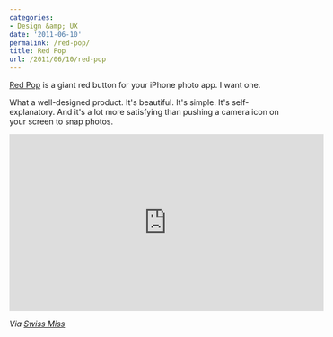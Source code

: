 ```yaml
---
categories:
- Design &amp; UX
date: '2011-06-10'
permalink: /red-pop/
title: Red Pop
url: /2011/06/10/red-pop
---
```


<a href="http://www.red-pop.com/">Red Pop</a> is a giant red button for your iPhone photo app. I want one.

What a well-designed product. It's beautiful. It's simple. It's self-explanatory. And it's a lot more satisfying than pushing a camera icon on your screen to snap photos.

<p align="center"><iframe src="https://player.vimeo.com/video/23965562?byline=0" width="560" height="315" frameborder="0"></iframe></p>

<em>Via <a href="http://www.swiss-miss.com/">Swiss Miss</a></em>